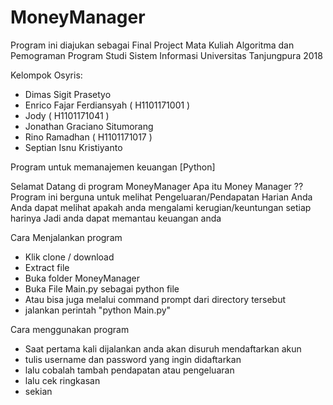 # MoneyManager

Program ini diajukan sebagai Final Project Mata Kuliah Algoritma dan Pemograman
Program Studi Sistem Informasi
Universitas Tanjungpura
2018

Kelompok Osyris:
- Dimas Sigit Prasetyo
- Enrico Fajar Ferdiansyah ( H1101171001 )
- Jody ( H1101171041 )
- Jonathan Graciano Situmorang
- Rino Ramadhan ( H1101171017 )
- Septian Isnu Kristiyanto


Program untuk memanajemen keuangan [Python]

Selamat Datang di program MoneyManager
Apa itu Money Manager ??
Program ini berguna untuk melihat Pengeluaran/Pendapatan Harian Anda
Anda dapat melihat apakah anda mengalami kerugian/keuntungan setiap harinya
Jadi anda dapat memantau keuangan anda

Cara Menjalankan program
- Klik clone / download
- Extract file
- Buka folder MoneyManager
- Buka File Main.py sebagai python file
- Atau bisa juga melalui command prompt dari directory tersebut
- jalankan perintah "python Main.py"


Cara menggunakan program
- Saat pertama kali dijalankan anda akan disuruh mendaftarkan akun
- tulis username dan password yang ingin didaftarkan
- lalu cobalah tambah pendapatan atau pengeluaran
- lalu cek ringkasan
- sekian
